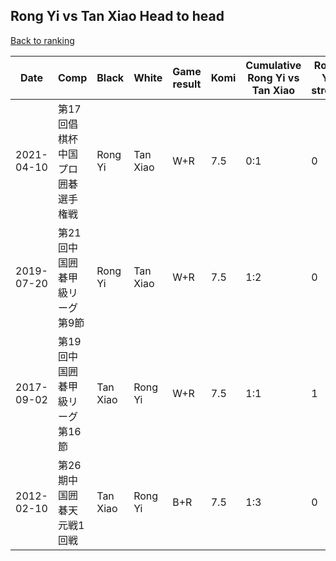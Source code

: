 ## Rong Yi vs Tan Xiao Head to head

[Back to ranking](../../index.md)




| **Date** | **Comp** | **Black** | **White** | **Game result** | **Komi** | **Cumulative Rong Yi vs Tan Xiao** | **Rong Yi streak** | **Tan Xiao streak** | 
| --- | --- | --- | --- | --- | --- | --- | --- | --- |
| 2021-04-10 | 第17回倡棋杯中国プロ囲碁選手権戦 | Rong Yi | Tan Xiao | W+R | 7.5 | 0:1 | 0 | 1 | 
| 2019-07-20 | 第21回中国囲碁甲級リーグ第9節 | Rong Yi | Tan Xiao | W+R | 7.5 | 1:2 | 0 | 1 | 
| 2017-09-02 | 第19回中国囲碁甲級リーグ第16節 | Tan Xiao | Rong Yi | W+R | 7.5 | 1:1 | 1 | 0 | 
| 2012-02-10 | 第26期中国囲碁天元戦1回戦 | Tan Xiao | Rong Yi | B+R | 7.5 | 1:3 | 0 | 2 |




